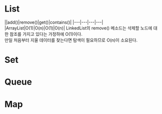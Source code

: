 # List
||add()|remove()|get()|contains()|
|---|---|---|---|
|ArrayList|O(1)|O(n)|O(1)|O(n)|
LinkedList의 remove() 메소드는 삭제할 노드에 대한 참조를 가지고 있다는 가정하에 O(1)이다.\
만일 처음부터 지울 데이터를 찾는다면 탐색이 필요하므로 O(n)이 소요된다.
# Set

# Queue

# Map
